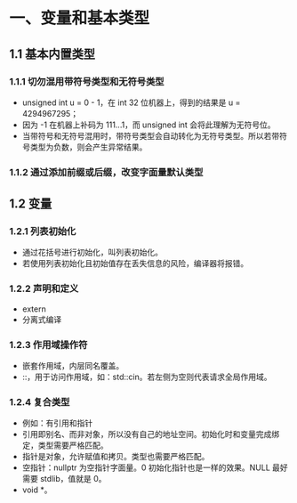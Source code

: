 # 一、变量和基本类型
## 1.1 基本内置类型
### 1.1.1 切勿混用带符号类型和无符号类型
- unsigned int u = 0 - 1，在 int 32 位机器上，得到的结果是 u = 4294967295；
- 因为 -1 在机器上补码为 111...1，而 unsigned int 会将此理解为无符号位。
- 当带符号和无符号混用时，带符号类型会自动转化为无符号类型。所以若带符号类型为负数，则会产生异常结果。

### 1.1.2 通过添加前缀或后缀，改变字面量默认类型

## 1.2 变量
### 1.2.1 列表初始化
- 通过花括号进行初始化，叫列表初始化。
- 若使用列表初始化且初始值存在丢失信息的风险，编译器将报错。

### 1.2.2 声明和定义
- extern
- 分离式编译

### 1.2.3 作用域操作符
- 嵌套作用域，内层同名覆盖。
- ::，用于访问作用域，如：std::cin。若左侧为空则代表请求全局作用域。

### 1.2.4 复合类型
- 例如：有引用和指针
- 引用即别名、而非对象，所以没有自己的地址空间。初始化时和变量完成绑定，类型需要严格匹配。
- 指针是对象，允许赋值和拷贝。类型也需要严格匹配。
- 空指针：nullptr 为空指针字面量。0 初始化指针也是一样的效果。NULL 最好需要 stdlib，值就是 0。
- void *。 